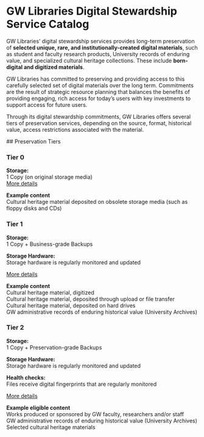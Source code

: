 # GW Libraries Digital Stewardship Service Catalog

GW Libraries’ digital stewardship services provides long-term preservation of **selected unique, rare, and institutionally-created digital materials**, such as student and faculty research products, University records of enduring value, and specialized cultural heritage collections. These include **born-digital and digitized materials**.

GW Libraries has committed to preserving and providing access to this carefully selected set of digital materials over the long term. Commitments are the result of strategic resource planning that balances the benefits of providing engaging, rich access for today’s users with key investments to support access for future users.

Through its digital stewardship commitments, GW Libraries offers several tiers of preservation services, depending on the source, format, historical value, access restrictions associated with the material.



<span class="centered"> ## Preservation Tiers

### Tier 0

**Storage:**  
1 Copy (on original storage media)  
[More details](#)

**Example content**  
Cultural heritage material deposited on obsolete storage media (such as floppy disks and CDs)

### Tier 1

**Storage:**  
1 Copy + Business-grade Backups

**Storage Hardware:**  
Storage hardware is regularly monitored and updated

[More details](#)

**Example content**  
Cultural heritage material, digitized  
Cultural heritage material, deposited through upload or file transfer  
Cultural heritage material, deposited on hard drives  
GW administrative records of enduring historical value (University Archives)  

### Tier 2

**Storage:**  
1 Copy + Preservation-grade Backups

**Storage Hardware:**  
Storage hardware is regularly monitored and updated

**Health checks:**  
Files receive digital fingerprints that are regularly monitored

[More details](#)

**Example eligible content**  
Works produced or sponsored by GW faculty, researchers and/or staff  
GW administrative records of enduring historical value (University Archives)  
Selected cultural heritage materials
